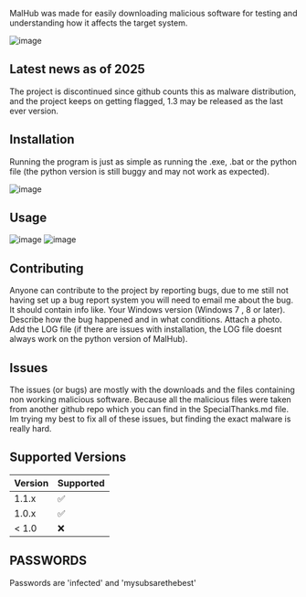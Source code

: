 MalHub was made for easily downloading malicious software for testing and understanding how it affects the target system.

![image](https://github.com/user-attachments/assets/bf1c5e35-6e09-40d3-82a3-e9a51d1ad23f)

## Latest news as of 2025
The project is discontinued since github counts this as malware distribution, and the project keeps on getting flagged, 1.3 may be released as the last ever version.
## Installation
Running the program is just as simple as running the .exe, .bat or the python file (the python version is still buggy and may not work as expected).

![image](https://github.com/user-attachments/assets/57aa432c-805d-460c-b052-86dae6c5dd20)


## Usage

![image](https://github.com/user-attachments/assets/d91d3750-f930-42a5-98fc-541f9a4e4c45)
![image](https://github.com/user-attachments/assets/f45df110-f7ca-4916-9fce-bbdcc98fc312)



## Contributing
Anyone can contribute to the project by reporting bugs, due to me still not having set up a bug report system you will need to email me about the bug.
It should contain info like.
Your Windows version (Windows 7 , 8 or later).
Describe how the bug happened and in what conditions.
Attach a photo.
Add the LOG file (if there are issues with installation, the LOG file doesnt always work on the python version of MalHub).


## Issues
The issues (or bugs) are mostly with the downloads and the files containing non working malicious software. Because all the malicious files were taken from another github repo which you can find in the SpecialThanks.md file.
Im trying my best to fix all of these issues, but finding the exact malware is really hard.

## Supported Versions

| Version | Supported          |
| ------- | ------------------ |
| 1.1.x   | :white_check_mark: |
| 1.0.x   | :white_check_mark: |
| < 1.0   | :x:                |


## PASSWORDS
Passwords are 'infected' and 'mysubsarethebest'
